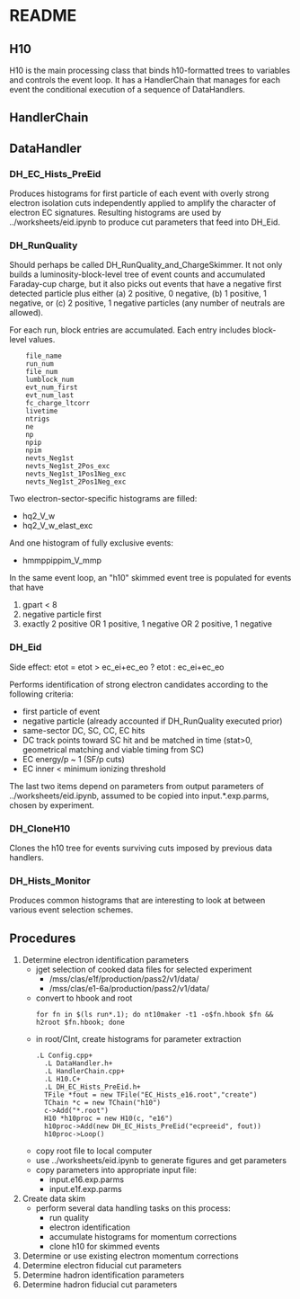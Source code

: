 # README

## H10

H10 is the main processing class that binds h10-formatted trees to variables and controls the event loop.  It has a HandlerChain that manages for each event the conditional execution of a sequence of DataHandlers.

## HandlerChain

## DataHandler

### DH_EC_Hists_PreEid

Produces histograms for first particle of each event with overly strong electron isolation cuts independently applied to amplify the character of electron EC signatures.  Resulting histograms are used by ../worksheets/eid.ipynb to produce cut parameters that feed into DH_Eid.

### DH_RunQuality

Should perhaps be called DH_RunQuality_and_ChargeSkimmer.  It not only builds a luminosity-block-level tree of event counts and accumulated Faraday-cup charge, but it also picks out events that have a negative first detected particle plus either (a) 2 positive, 0 negative, (b) 1 positive, 1 negative, or (c) 2 positive, 1 negative particles (any number of neutrals are allowed).

For each run, block entries are accumulated.  Each entry includes block-level values.

        file_name
        run_num
        file_num
        lumblock_num
        evt_num_first
        evt_num_last
        fc_charge_ltcorr
        livetime
        ntrigs
        ne
        np
        npip
        npim
        nevts_Neg1st
        nevts_Neg1st_2Pos_exc
        nevts_Neg1st_1Pos1Neg_exc
        nevts_Neg1st_2Pos1Neg_exc

Two electron-sector-specific histograms are filled:

* hq2_V_w
* hq2_V_w_elast_exc

And one histogram of fully exclusive events:

* hmmppippim_V_mmp

In the same event loop, an "h10" skimmed event tree is populated for events that have

1. gpart < 8
1. negative particle first
1. exactly 2 positive OR 1 positive, 1 negative OR 2 positive, 1 negative

### DH_Eid

Side effect:  etot = etot > ec_ei+ec_eo ? etot : ec_ei+ec_eo

Performs identification of strong electron candidates according to the following criteria:

* first particle of event
* negative particle (already accounted if DH_RunQuality executed prior)
* same-sector DC, SC, CC, EC hits
* DC track points toward SC hit and be matched in time (stat>0, geometrical matching and viable timing from SC)
* EC energy/p ~ 1 (SF/p cuts)
* EC inner < minimum ionizing threshold

The last two items depend on parameters from output parameters of ../worksheets/eid.ipynb, assumed to be copied into input.*.exp.parms, chosen by experiment.

### DH_CloneH10

Clones the h10 tree for events surviving cuts imposed by previous data handlers.
### DH_Hists_Monitor

Produces common histograms that are interesting to look at between various event selection schemes.

## Procedures

1. Determine electron identification parameters
    + jget selection of cooked data files for selected experiment
        - /mss/clas/e1f/production/pass2/v1/data/
        - /mss/clas/e1-6a/production/pass2/v1/data/
    + convert to hbook and root
        <pre><code>for fn in $(ls run*.1); do nt10maker -t1 -o$fn.hbook $fn && h2root $fn.hbook; done</code></pre>
    + in root/CInt, create histograms for parameter extraction
        <pre><code>.L Config.cpp+
        .L DataHandler.h+
        .L HandlerChain.cpp+
        .L H10.C+
        .L DH_EC_Hists_PreEid.h+
        TFile *fout = new TFile("EC_Hists_e16.root","create")
        TChain *c = new TChain("h10")
        c->Add("*.root")
        H10 *h10proc = new H10(c, "e16")
        h10proc->Add(new DH_EC_Hists_PreEid("ecpreeid", fout))
        h10proc->Loop()</code></pre>
    + copy root file to local computer
    + use ../worksheets/eid.ipynb to generate figures and get parameters
    + copy parameters into appropriate input file:
        - input.e16.exp.parms
        - input.e1f.exp.parms
1. Create data skim
    + perform several data handling tasks on this process:
        - run quality
        - electron identification
        - accumulate histograms for momentum corrections
        - clone h10 for skimmed events
1. Determine or use existing electron momentum corrections
1. Determine electron fiducial cut parameters
1. Determine hadron identification parameters
1. Determine hadron fiducial cut parameters
